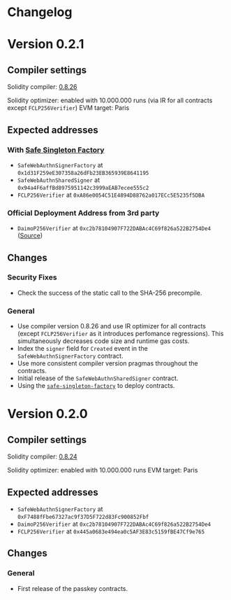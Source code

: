 # Changelog

# Version 0.2.1

## Compiler settings

Solidity compiler: [0.8.26](https://github.com/ethereum/solidity/releases/tag/v0.8.26)

Solidity optimizer: enabled with 10.000.000 runs (via IR for all contracts except `FCLP256Verifier`)
EVM target: Paris

## Expected addresses

### With [Safe Singleton Factory](https://github.com/safe-global/safe-singleton-factory)

- `SafeWebAuthnSignerFactory` at `0x1d31F259eE307358a26dFb23EB365939E8641195`
- `SafeWebAuthnSharedSigner` at `0x94a4F6affBd8975951142c3999aEAB7ecee555c2`
- `FCLP256Verifier` at `0xA86e0054C51E4894D88762a017ECc5E5235f5DBA`

### Official Deployment Address from 3rd party

- `DaimoP256Verifier` at `0xc2b78104907F722DABAc4C69f826a522B2754De4` ([Source](https://p256.eth.limo/))

## Changes

### Security Fixes

- Check the success of the static call to the SHA-256 precompile.

### General

- Use compiler version 0.8.26 and use IR optimizer for all contracts (except `FCLP256Verifier` as it introduces perfomance regressions). This simultaneously decreases code size and runtime gas costs.
- Index the `signer` field for `Created` event in the `SafeWebAuthnSignerFactory` contract.
- Use more consistent compiler version pragmas throughout the contracts.
- Initial release of the `SafeWebAuthnSharedSigner` contract.
- Using the [`safe-singleton-factory`](https://github.com/safe-global/safe-singleton-factory) to deploy contracts.

# Version 0.2.0

## Compiler settings

Solidity compiler: [0.8.24](https://github.com/ethereum/solidity/releases/tag/v0.8.24)

Solidity optimizer: enabled with 10.000.000 runs
EVM target: Paris

## Expected addresses

- `SafeWebAuthnSignerFactory` at `0xF7488fFbe67327ac9f37D5F722d83Fc900852Fbf`
- `DaimoP256Verifier` at `0xc2b78104907F722DABAc4C69f826a522B2754De4`
- `FCLP256Verifier` at `0x445a0683e494ea0c5AF3E83c5159fBE47Cf9e765`

## Changes

### General

- First release of the passkey contracts.
